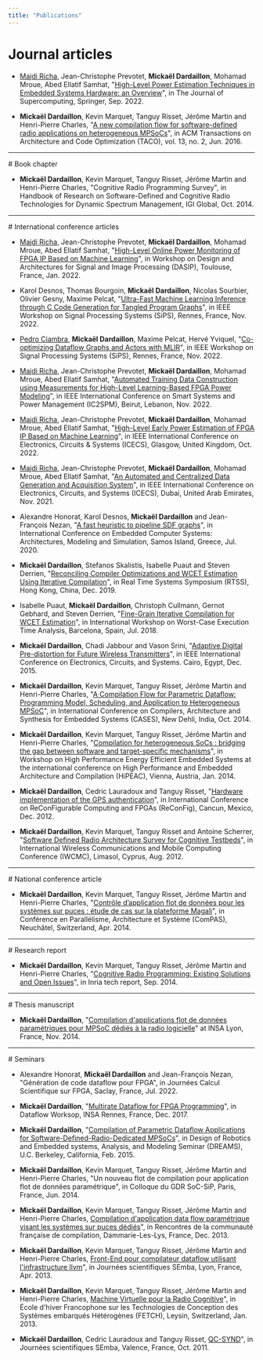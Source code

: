 ```yaml
---
title: "Publications"
---
```


# Journal articles

- <u>Majdi Richa</u>, Jean-Christophe Prevotet, **Mickaël Dardaillon**, Mohamad Mroue, Abed Ellatif Samhat,
  "[High-Level Power Estimation Techniques in Embedded Systems Hardware: an Overview](https://hal.archives-ouvertes.fr/hal-03770344)",
  in The Journal of Supercomputing, Springer, Sep. 2022.

- **Mickaël Dardaillon**, Kevin Marquet, Tanguy Risset, Jérôme Martin and Henri-Pierre Charles,
  "[A new compilation flow for software-defined radio applications on heterogeneous MPSoCs](https://hal.inria.fr/hal-01396143)",
  in ACM Transactions on Architecture and Code Optimization (TACO), vol. 13, no. 2, Jun. 2016.

<hr>
# Book chapter

- **Mickaël Dardaillon**, Kevin Marquet, Tanguy Risset, Jérôme Martin and Henri-Pierre Charles,
  "Cognitive Radio Programming Survey",
  in Handbook of Research on Software-Defined and Cognitive Radio Technologies for Dynamic Spectrum Management, IGI Global, Oct. 2014.

<hr>
# International conference articles

- <u>Majdi Richa</u>, Jean-Christophe Prevotet, **Mickaël Dardaillon**, Mohamad Mroue, Abed Ellatif Samhat,
  "[High-Level Online Power Monitoring of FPGA IP Based on Machine Learning](https://hal.archives-ouvertes.fr/hal-03907773)",
  in Workshop on Design and Architectures for Signal and Image Processing (DASIP), Toulouse, France, Jan. 2022.

- Karol Desnos, Thomas Bourgoin, **Mickaël Dardaillon**, Nicolas Sourbier, Olivier Gesny, Maxime Pelcat,
  "[Ultra-Fast Machine Learning Inference through C Code Generation for Tangled Program Graphs](https://hal.archives-ouvertes.fr/hal-03845227/)",
  in IEEE Workshop on Signal Processing Systems (SiPS), Rennes, France, Nov. 2022.

- <u>Pedro Ciambra</u>, **Mickaël Dardaillon**, Maxime Pelcat, Hervé Yviquel,
  "[Co-optimizing Dataflow Graphs and Actors with MLIR](https://hal.archives-ouvertes.fr/hal-03845902)",
  in IEEE Workshop on Signal Processing Systems (SiPS), Rennes, France, Nov. 2022.

- <u>Majdi Richa</u>, Jean-Christophe Prevotet, **Mickaël Dardaillon**, Mohamad Mroue, Abed Ellatif Samhat,
  "[Automated Training Data Construction using Measurements for High-Level Learning-Based FPGA Power Modeling](https://hal.archives-ouvertes.fr/hal-03793988)",
  in IEEE International Conference on Smart Systems and Power Management (IC2SPM), Beirut, Lebanon, Nov. 2022.

- <u>Majdi Richa</u>, Jean-Christophe Prevotet, **Mickaël Dardaillon**, Mohamad Mroue, Abed Ellatif Samhat,
  "[High-Level Early Power Estimation of FPGA IP Based on Machine Learning](https://hal.archives-ouvertes.fr/hal-03771132)",
  in IEEE International Conference on Electronics, Circuits & Systems (ICECS), Glasgow, United Kingdom, Oct. 2022.

- <u>Majdi Richa</u>, Jean-Christophe Prevotet, **Mickaël Dardaillon**, Mohamad Mroue, Abed Ellatif Samhat,
  "[An Automated and Centralized Data Generation and Acquisition System](https://hal.archives-ouvertes.fr/hal-03600943)",
  in IEEE International Conference on Electronics, Circuits, and Systems (ICECS), Dubai, United Arab Emirates, Nov. 2021.

- Alexandre Honorat, Karol Desnos, **Mickaël Dardaillon** and Jean-François Nezan,
  "[A fast heuristic to pipeline SDF graphs](https://hal.archives-ouvertes.fr/hal-02993338)",
  in International Conference on Embedded Computer Systems: Architectures, Modeling and Simulation, Samos Island, Greece, Jul. 2020.

- **Mickaël Dardaillon**, Stefanos Skalistis, Isabelle Puaut and Steven Derrien,
  "[Reconciling Compiler Optimizations and WCET Estimation Using Iterative Compilation](https://hal.archives-ouvertes.fr/hal-02286164)",
  in Real Time Systems Symposium (RTSS), Hong Kong, China, Dec. 2019.

- Isabelle Puaut, **Mickaël Dardaillon**, Christoph Cullmann, Gernot Gebhard, and Steven Derrien,
  "[Fine-Grain Iterative Compilation for WCET Estimation](http://www.irisa.fr/alf/downloads/puaut/papers/WCET_2018.pdf)",
  in International Workshop on Worst-Case Execution Time Analysis, Barcelona, Spain, Jul. 2018.

- **Mickaël Dardaillon**, Chadi Jabbour and Vason Srini,
  "[Adaptive Digital Pre-distortion for Future Wireless Transmitters](http://dx.doi.org/10.1109/ICECS.2015.7440316)",
   in IEEE International Conference on Electronics, Circuits, and Systems. Cairo, Egypt, Dec. 2015.

- **Mickaël Dardaillon**, Kevin Marquet, Tanguy Risset, Jérôme Martin and Henri-Pierre Charles,
  "[A Compilation Flow for Parametric Dataflow: Programming Model, Scheduling, and Application to Heterogeneous MPSoC](https://hal.inria.fr/hal-01048649)",
  in International Conference on Compilers, Architecture and Synthesis for Embedded Systems (CASES), New Dehli, India, Oct. 2014.

- **Mickaël Dardaillon**, Kevin Marquet, Tanguy Risset, Jérôme Martin and Henri-Pierre Charles,
  "[Compilation for heterogeneous SoCs : bridging the gap between software and target-specific mechanisms](http://hal.inria.fr/hal-00936924)",
  in Workshop on High Performance Energy Efficient Embedded Systems at the international conference on High Performance and Embedded Architecture and Compilation (HiPEAC), Vienna, Austria, Jan. 2014.

- **Mickaël Dardaillon**, Cedric Lauradoux and Tanguy Risset,
  "[Hardware implementation of the GPS authentication](http://hal.inria.fr/hal-00737003)",
  in International Conference on ReConFigurable Computing and FPGAs (ReConFig), Cancun, Mexico, Dec. 2012.

- **Mickaël Dardaillon**, Kevin Marquet, Tanguy Risset and Antoine Scherrer,
  "[Software Defined Radio Architecture Survey for Cognitive Testbeds](http://hal.inria.fr/hal-00736995)",
  in International Wireless Communications and Mobile Computing Conference (IWCMC), Limasol, Cyprus, Aug. 2012.

<hr>
# National conference article

- **Mickaël Dardaillon**, Kevin Marquet, Tanguy Risset, Jérôme Martin and Henri-Pierre Charles,
  "[Contrôle d’application flot de données pour les systèmes sur puces : étude de cas sur la plateforme Magali](http://hal.inria.fr/hal-00984310)",
  in Conférence en Parallélisme, Architecture et Système (ComPAS), Neuchâtel, Switzerland, Apr. 2014.

<hr>
# Research report

- **Mickaël Dardaillon**, Kevin Marquet, Tanguy Risset, Jérôme Martin and Henri-Pierre Charles,
  "[Cognitive Radio Programming: Existing Solutions and Open Issues](http://hal.inria.fr/hal-00859467/)",
   in Inria tech report, Sep. 2014.

<hr>
# Thesis manuscript

- **Mickaël Dardaillon**,
  "[Compilation d'applications flot de données paramétriques pour MPSoC dédiés à la radio logicielle](http://www.theses.fr/2014ISAL0102/document)"
  at INSA Lyon, France, Nov. 2014.

<hr>
# Seminars

- Alexandre Honorat, **Mickaël Dardaillon** and Jean-François Nezan,
  "Génération de code dataflow pour FPGA",
  in Journées Calcul Scientifique sur FPGA, Saclay, France, Jul. 2022.

- **Mickaël Dardaillon**,
  "[Multirate Dataflow for FPGA Programming](https://hackmd.io/s/H1qxbyqkf#Micka%C3%ABl---MultiRate)",
  in Dataflow Worksop, INSA Rennes, France, Dec. 2017.

- **Mickaël Dardaillon**,
  "[Compilation of Parametric Dataflow Applications for Software-Defined-Radio-Dedicated MPSoCs](http://embedded.eecs.berkeley.edu/seminar/#77d07f)",
  in Design of Robotics and Embedded systems, Analysis, and Modeling Seminar (DREAMS), U.C. Berkeley, California, Feb. 2015.

- **Mickaël Dardaillon**, Kevin Marquet, Tanguy Risset, Jérôme Martin and Henri-Pierre Charles,
  "Un nouveau flot de compilation pour application flot de données paramétrique",
  in Colloque du GDR SoC-SiP, Paris, France, Jun. 2014.

- **Mickaël Dardaillon**, Kevin Marquet, Tanguy Risset, Jérôme Martin and Henri-Pierre Charles,
  [Compilation d'application data flow paramétrique visant les systèmes sur puces dédiés](http://compilation.gforge.inria.fr/2013_12_Dammarie/programme_detaille.html)",
   in Rencontres de la communauté française de compilation, Dammarie-Les-Lys, France, Dec. 2013.

- **Mickaël Dardaillon**, Kevin Marquet, Tanguy Risset, Jérôme Martin and Henri-Pierre Charles,
  [Front-End pour compilateur dataflow utilisant l'infrastructure llvm](http://www.projet-semba-cluster-isle-rhone-alpes.org/semba13/Planning_Semba_2013.html)",
  in Journées scientifiques SEmba, Lyon, France, Apr. 2013.

- **Mickaël Dardaillon**, Kevin Marquet, Tanguy Risset, Jérôme Martin and Henri-Pierre Charles,
  [Machine Virtuelle pour la Radio Cognitive](https://sites.google.com/site/fetch2013/program)",
  in École d'hiver Francophone sur les Technologies de Conception des Systèmes embarqués Hétérogènes (FETCH), Leysin, Switzerland, Jan. 2013.

- **Mickaël Dardaillon**, Cedric Lauradoux and Tanguy Risset,
  [QC-SYND](http://www.projet-semba-cluster-isle-rhone-alpes.org/semba11/programme.html)",
  in Journées scientifiques SEmba, Valence, France, Oct. 2011.
